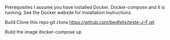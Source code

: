 Prerequisites
I assume you have installed Docker, Docker-compose and it is running.
See the Docker website for installation instructions.

Build
Clone this repo
 git clone https://github.com/bedfelix/teste-J-F.git

Build the image
  docker-compose up
